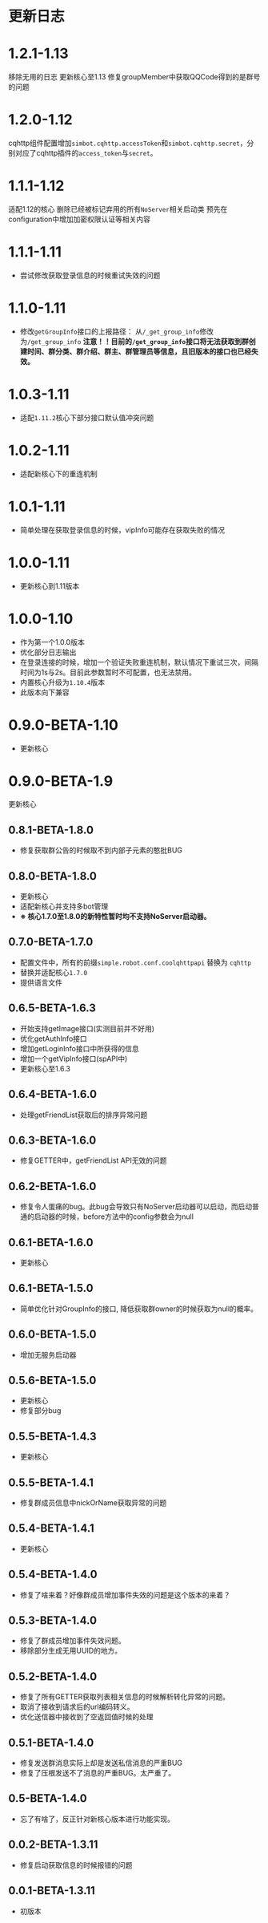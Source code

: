 # 更新日志

# 1.2.1-1.13
移除无用的日志
更新核心至1.13
修复groupMember中获取QQCode得到的是群号的问题


# 1.2.0-1.12
cqhttp组件配置增加`simbot.cqhttp.accessToken`和`simbot.cqhttp.secret`，分别对应了cqhttp插件的`access_token`与`secret`。

# 1.1.1-1.12
适配1.12的核心
删除已经被标记弃用的所有`NoServer`相关启动类
预先在configuration中增加加密权限认证等相关内容

# 1.1.1-1.11
- 尝试修改获取登录信息的时候重试失效的问题

# 1.1.0-1.11
- 修改`getGroupInfo`接口的上报路径：
从`/_get_group_info`修改为`/get_group_info`
**注意！！目前的`/get_group_info`接口将无法获取到群创建时间、群分类、群介绍、群主、群管理员等信息，且旧版本的接口也已经失效。**

# 1.0.3-1.11
- 适配`1.11.2`核心下部分接口默认值冲突问题


# 1.0.2-1.11
- 适配新核心下的重连机制

# 1.0.1-1.11
- 简单处理在获取登录信息的时候，vipInfo可能存在获取失败的情况

# 1.0.0-1.11
- 更新核心到1.11版本

# 1.0.0-1.10
- 作为第一个1.0.0版本
- 优化部分日志输出
- 在登录连接的时候，增加一个验证失败重连机制，默认情况下重试三次，间隔时间为1s与2s。目前此参数暂时不可配置，也无法禁用。
- 内置核心升级为`1.10.4`版本
- 此版本向下兼容

# 0.9.0-BETA-1.10
- 更新核心

# 0.9.0-BETA-1.9
更新核心


## 0.8.1-BETA-1.8.0
- 修复获取群公告的时候取不到内部子元素的憨批BUG

## 0.8.0-BETA-1.8.0
-  更新核心
-  适配新核心并支持多bot管理     
-  **※ 核心1.7.0至1.8.0的新特性暂时均不支持NoServer启动器。**                                     


## 0.7.0-BETA-1.7.0
-  配置文件中，所有的前缀`simple.robot.conf.coolqhttpapi` 替换为 `cqhttp`
-  替换并适配核心`1.7.0`
-  提供语言文件



## 0.6.5-BETA-1.6.3
-  开始支持getImage接口(实测目前并不好用)
-  优化getAuthInfo接口                       
-  增加getLoginInfo接口中所获得的信息                       
-  增加一个getVipInfo接口(spAPI中)
-  更新核心至1.6.3                       

## 0.6.4-BETA-1.6.0
-  处理getFriendList获取后的排序异常问题
                           
## 0.6.3-BETA-1.6.0
-  修复GETTER中，getFriendList API无效的问题

## 0.6.2-BETA-1.6.0
-  修复令人蛋痛的bug。此bug会导致只有NoServer启动器可以启动，而启动普通的启动器的时候，before方法中的config参数会为null

## 0.6.1-BETA-1.6.0
-  更新核心

## 0.6.1-BETA-1.5.0
-  简单优化针对GroupInfo的接口, 降低获取群owner的时候获取为null的概率。

## 0.6.0-BETA-1.5.0
-  增加无服务启动器

## 0.5.6-BETA-1.5.0
-  更新核心
-  修复部分bug                       

## 0.5.5-BETA-1.4.3
-  更新核心

## 0.5.5-BETA-1.4.1
-  修复群成员信息中nickOrName获取异常的问题

## 0.5.4-BETA-1.4.1
-  更新核心

## 0.5.4-BETA-1.4.0
-  修复了啥来着？好像群成员增加事件失效的问题是这个版本的来着？

## 0.5.3-BETA-1.4.0
-  修复了群成员增加事件失效问题。
-  移除部分生成无用UUID的地方。
                           

## 0.5.2-BETA-1.4.0
-  修复了所有GETTER获取列表相关信息的时候解析转化异常的问题。
-  取消了接收到请求后的url编码转义。
-  优化送信器中接收到了空返回值时候的处理
                           
## 0.5.1-BETA-1.4.0
-  修复发送群消息实际上却是发送私信消息的严重BUG
-  修复了压根发送不了消息的严重BUG。太严重了。
    
## 0.5-BETA-1.4.0
-  忘了有啥了，反正针对新核心版本进行功能实现。    

## 0.0.2-BETA-1.3.11
-  修复启动获取信息的时候报错的问题


## 0.0.1-BETA-1.3.11
-  初版本


